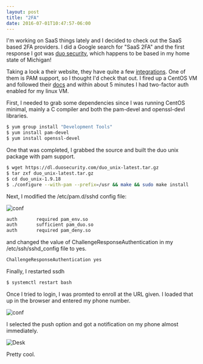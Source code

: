 ```yaml
---
layout: post
title: "2FA"
date: 2016-07-01T10:47:57-06:00
---
```


I'm working on SaaS things lately and I decided to check out the SaaS based 2FA providers. I did a Google search for "SaaS 2FA" and the first response I got was [duo security](https://duo.com/), which happens to be based in my home state of Michigan!

Taking a look a their website, they have quite a few [integrations](https://duo.com/solutions/features/supported-applications). One of them is PAM support, so I thought I'd check that out. I fired up a CentOS VM and followed their [docs](https://duo.com/docs/duounix) and within about 5 minutes I had two-factor auth enabled for my linux VM.

First, I needed to grab some dependencies since I was running CentOS minimal, mainly a C compiler and both the pam-devel and openssl-devl libraries.

```bash
$ yum group install "Development Tools"
$ yum install pam-devel
$ yum install openssl-devel
```

One that was completed, I grabbed the source and built the duo unix package with pam support.

```bash
$ wget https://dl.duosecurity.com/duo_unix-latest.tar.gz
$ tar zxf duo_unix-latest.tar.gz
$ cd duo_unix-1.9.18
$ ./configure --with-pam --prefix=/usr && make && sudo make install
```

Next, I modified the /etc/pam.d/sshd config file:

![conf]({{site.url}}/images/pam-config.png)

```bash
auth       required pam_env.so
auth       sufficient pam_duo.so
auth       required pam_deny.so
```

and changed the value of ChallengeResponseAuthentication in my /etc/ssh/sshd_config file to yes. 

```bash
ChallengeResponseAuthentication yes
```

Finally, I restarted ssdh

```bash
$ systemctl restart bash
```

Once I tried to login, I was promted to enroll at the URL given. I loaded that up in the browser and entered my phone number. 

![conf]({{site.url}}/images/duo-entroll.png)

I selected the push option and got a notification on my phone almost immediately.

![Desk]({{site.url}}/images/duo-app-push.png)

Pretty cool.
